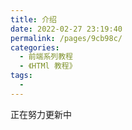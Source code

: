 ```yaml
---
title: 介绍
date: 2022-02-27 23:19:40
permalink: /pages/9cb98c/
categories:
  - 前端系列教程
  - 《HTMl 教程》
tags:
  -
---
```


正在努力更新中
